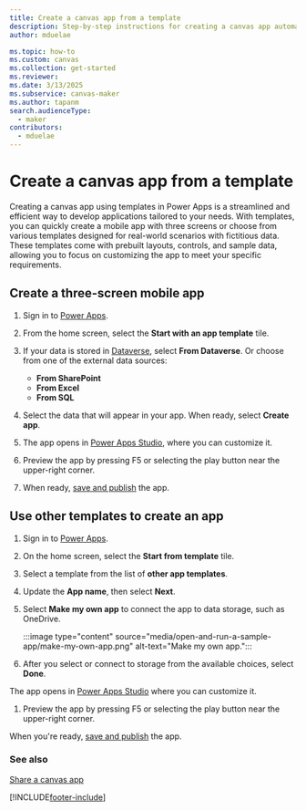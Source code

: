 ```yaml
---
title: Create a canvas app from a template
description: Step-by-step instructions for creating a canvas app automatically based on a Power Apps template.
author: mduelae

ms.topic: how-to
ms.custom: canvas
ms.collection: get-started
ms.reviewer: 
ms.date: 3/13/2025
ms.subservice: canvas-maker
ms.author: tapanm
search.audienceType: 
  - maker
contributors:
  - mduelae
---
```


# Create a canvas app from a template

Creating a canvas app using templates in Power Apps is a streamlined and efficient way to develop applications tailored to your needs. With templates, you can quickly create a mobile app with three screens or choose from various templates designed for real-world scenarios with fictitious data. These templates come with prebuilt layouts, controls, and sample data, allowing you to focus on customizing the app to meet your specific requirements.


## Create a three-screen mobile app

1. Sign in to [Power Apps](https://make.powerapps.com?utm_source=padocs&utm_medium=linkinadoc&utm_campaign=referralsfromdoc).
1. From the home screen, select the **Start with an app template** tile.
1. If your data is stored in [Dataverse](data-platform-create-app-scratch.md), select **From Dataverse**. Or choose from one of the external data sources:
      - **From SharePoint**
      - **From Excel**
      - **From SQL**

1. Select the data that will appear in your app. When ready, select **Create app**.

1. The app opens in [Power Apps Studio](power-apps-studio.md), where you can customize it.

1. Preview the app by pressing F5 or selecting the play button near the upper-right corner.

1. When ready, [save and publish](save-publish-app.md) the app.

## Use other templates to create an app

1. Sign in to [Power Apps](https://make.powerapps.com?utm_source=padocs&utm_medium=linkinadoc&utm_campaign=referralsfromdoc).

1. On the home screen, select the **Start from template** tile.

1. Select a template from the list of **other app templates**.



1. Update the **App name**, then select **Next**.

1. Select **Make my own app** to connect the app to data storage, such as OneDrive.

    :::image type="content" source="media/open-and-run-a-sample-app/make-my-own-app.png" alt-text="Make my own app.":::

1. After you select or connect to storage from the available choices, select **Done**.

The app opens in [Power Apps Studio](power-apps-studio.md) where you can customize it.

1. Preview the app by pressing F5 or selecting the play button near the upper-right corner.

When you're ready, [save and publish](save-publish-app.md) the app.


### See also

[Share a canvas app](share-app.md)

[!INCLUDE[footer-include](../../includes/footer-banner.md)]
